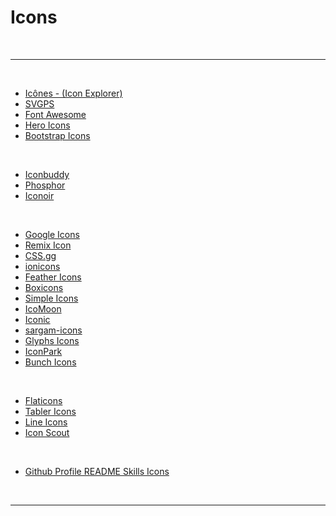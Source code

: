 # Icons

<br>

---

<br>

- [Icônes - (Icon Explorer)](https://icones.js.org/)
- [SVGPS](https://svgps.app/)
- [Font Awesome](https://fontawesome.com/)
- [Hero Icons](https://heroicons.com/)
- [Bootstrap Icons](https://icons.getbootstrap.com/)

<br>

- [Iconbuddy](https://iconbuddy.app/)
- [Phosphor](https://phosphoricons.com/)
- [Iconoir](https://iconoir.com/)

<br>

- [Google Icons](https://fonts.google.com/icons)
- [Remix Icon](https://remixicon.com/)
- [CSS.gg](https://css.gg/)
- [ionicons](https://ionic.io/ionicons)
- [Feather Icons](https://feathericons.com/)
- [Boxicons](https://boxicons.com/)
- [Simple Icons](https://simpleicons.org/)
- [IcoMoon](https://icomoon.io/#icons)
- [Iconic](https://iconic.app/)
- [sargam-icons](https://sargamicons.com/)
- [Glyphs Icons](https://glyphs.fyi/dir)
- [IconPark](https://iconpark.oceanengine.com/official)
- [Bunch Icons](https://www.bunchof.design/)

<br>

- [Flaticons](https://www.flaticon.com/)
- [Tabler Icons](https://tablericons.com/)
- [Line Icons](https://lineicons.com/icons/)
- [Icon Scout](https://iconscout.com/)

<br>

- [Github Profile README Skills Icons](https://skillicons.dev/)

<br>

---
